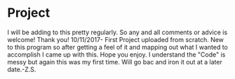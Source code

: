 # Project
I will be adding to this pretty regularly. So any and all comments or advice is welcome! Thank you!
10/11/2017- First Project uploaded from scratch. New to this program so after getting a feel of it and mapping out what I wanted to accomplish I came up with this. Hope you enjoy. I understand the "Code" is messy but again this was my first time. Will go bac and iron it out at a later date.-Z.S.
